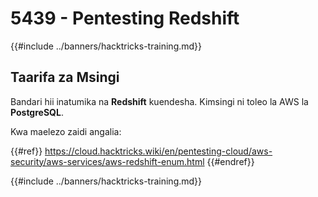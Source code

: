# 5439 - Pentesting Redshift

{{#include ../banners/hacktricks-training.md}}

## Taarifa za Msingi

Bandari hii inatumika na **Redshift** kuendesha. Kimsingi ni toleo la AWS la **PostgreSQL**.

Kwa maelezo zaidi angalia:

{{#ref}}
https://cloud.hacktricks.wiki/en/pentesting-cloud/aws-security/aws-services/aws-redshift-enum.html
{{#endref}}

{{#include ../banners/hacktricks-training.md}}
